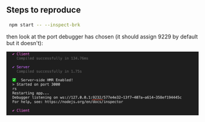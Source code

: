 ## Steps to reproduce

```bash
 npm start -- --inspect-brk
```

then look at the port debugger has chosen (it should assign 9229 by default but it doesn't):

![port](misc/3.png)


